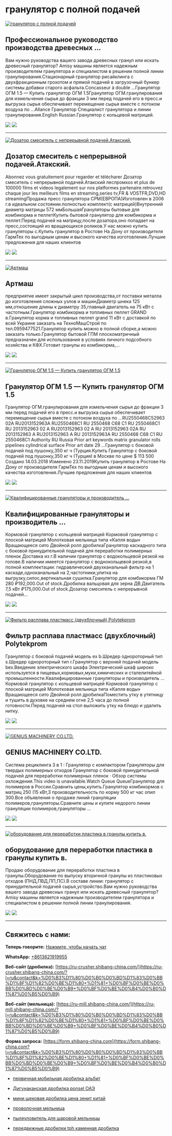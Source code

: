 # гранулятор с полной подачей

<a href="https://swt.shibang-china.com/?l=ru&img&k=%D0%B3%D1%80%D0%B0%D0%BD%D1%83%D0%BB%D1%8F%D1%82%D0%BE%D1%80+%D1%81+%D0%BF%D0%BE%D0%BB%D0%BD%D0%BE%D0%B9+%D0%BF%D0%BE%D0%B4%D0%B0%D1%87%D0%B5%D0%B9" target="_blank">![гранулятор с полной подачей](http://static.shibang-china.com/all-800x300/1443.jpg)</a>

## Профессиональное руководство производства древесных …
Вам нужно руководства вашего завода древесных гранул или искать древесный гранулятор? Amisy машины является надежным производителем гранулятора и специалистом в решении полной линии гранулирования.Стационарный гранулятор рисайклинга с двухфракционным грохотом и прямой подачей в загрузочный бункер системы добавки старого асфальта.Concasseur &#224; double …Гранулятор ОГМ 1.5 — Купить гранулятор ОГМ 1.5Гранулятор ОГМ.гранулирования для измельчения сырья до фракции 3 мм перед подачей его в пресс.и выгрузка сырья обеспечивает перемещение сырья вместе с потоком воздуха по …Allance Гранулятор Специалист гранулятора и линии гранулирования.English Russian.Гранулятор с кольцевой матрицей.


<a href="https://whatsapp.shibangsoft.com/WhatsApp.php" target="_blank" title="WhatsApp">![](http://static.shibang-china.com/icon/whatsapp.png)</a> <a href="https://swt.shibang-china.com/?l=ru&icon&k=%D0%B3%D1%80%D0%B0%D0%BD%D1%83%D0%BB%D1%8F%D1%82%D0%BE%D1%80+%D1%81+%D0%BF%D0%BE%D0%BB%D0%BD%D0%BE%D0%B9+%D0%BF%D0%BE%D0%B4%D0%B0%D1%87%D0%B5%D0%B9" target="_blank">![](http://static.shibang-china.com/icon/chat-ru.png)</a>

---

<a href="https://swt.shibang-china.com/?l=ru&img&k=%D0%B3%D1%80%D0%B0%D0%BD%D1%83%D0%BB%D1%8F%D1%82%D0%BE%D1%80+%D1%81+%D0%BF%D0%BE%D0%BB%D0%BD%D0%BE%D0%B9+%D0%BF%D0%BE%D0%B4%D0%B0%D1%87%D0%B5%D0%B9" target="_blank">![Дозатор смеситель с непрерывной подачей.Атакский.](http://static.shibang-china.com/all-800x300/112.jpg)</a>

## Дозатор смеситель с непрерывной подачей.Атакский.
Abonnez vous gratuitement pour regarder et t&#233;l&#233;charer Дозатор смеситель с непрерывной подачей.Атакский леспромхоз et plus de 100000 films et videos legalement sur nos platformes partenaire.retrouvez chaque jour les meilleurs films en streaming,series tv,FR &amp; VOSTFR,DVD,HD streamingПродажа пресс гранулятора СРМ(ЕВРОПА)Изготовлен в 2006 г.в идеальном состоянии.полностью комплект(с матрицей)Внутренний диаметр матрицы 572 ммБольшаяГрануляторы бытовые для комбикорма и пеллетКупить бытовой гранулятор для комбикорма и пеллет.Перед подачей на матрицу,после дозатора,оно попадает на пресс,состоящий из вращающихся роликов.У нас можно купить грануляторы с.Купить гранулятор в Ростове На Дону от производителя ГармТех по выгодным ценам и высокого качества изготовления.Лучшие предложения для наших клиентов


<a href="https://whatsapp.shibangsoft.com/WhatsApp.php" target="_blank" title="WhatsApp">![](http://static.shibang-china.com/icon/whatsapp.png)</a> <a href="https://swt.shibang-china.com/?l=ru&icon&k=%D0%B3%D1%80%D0%B0%D0%BD%D1%83%D0%BB%D1%8F%D1%82%D0%BE%D1%80+%D1%81+%D0%BF%D0%BE%D0%BB%D0%BD%D0%BE%D0%B9+%D0%BF%D0%BE%D0%B4%D0%B0%D1%87%D0%B5%D0%B9" target="_blank">![](http://static.shibang-china.com/icon/chat-ru.png)</a>

---

<a href="https://swt.shibang-china.com/?l=ru&img&k=%D0%B3%D1%80%D0%B0%D0%BD%D1%83%D0%BB%D1%8F%D1%82%D0%BE%D1%80+%D1%81+%D0%BF%D0%BE%D0%BB%D0%BD%D0%BE%D0%B9+%D0%BF%D0%BE%D0%B4%D0%B0%D1%87%D0%B5%D0%B9" target="_blank">![Артмаш](http://static.shibang-china.com/all-800x300/371.jpg)</a>

## Артмаш
предприятие имеет закрытый цикл производства,от поставки металла до изготовления сложных узлов и машинДиаметр шнека 125 мм,отношение длины к диаметру 35,главный двигатель на 75 кВт с частотным.Гранулятор комбикорма и топливных пеллет GRAND в.Гранулятор корма и топливных пеллет grand 11 кВт с доставкой по всей Украине заказать на ТехноМашСтрой по тел.0959477521.Гранулятор купить можно в полной сборке,а можно заказать только.Гранулятор бытовой ГПМ плоскоматричный предназначен для использования в условиях личного подсобного хозяйства и КФХ.Готовит гранулы из комбикорма,…


<a href="https://whatsapp.shibangsoft.com/WhatsApp.php" target="_blank" title="WhatsApp">![](http://static.shibang-china.com/icon/whatsapp.png)</a> <a href="https://swt.shibang-china.com/?l=ru&icon&k=%D0%B3%D1%80%D0%B0%D0%BD%D1%83%D0%BB%D1%8F%D1%82%D0%BE%D1%80+%D1%81+%D0%BF%D0%BE%D0%BB%D0%BD%D0%BE%D0%B9+%D0%BF%D0%BE%D0%B4%D0%B0%D1%87%D0%B5%D0%B9" target="_blank">![](http://static.shibang-china.com/icon/chat-ru.png)</a>

---

<a href="https://swt.shibang-china.com/?l=ru&img&k=%D0%B3%D1%80%D0%B0%D0%BD%D1%83%D0%BB%D1%8F%D1%82%D0%BE%D1%80+%D1%81+%D0%BF%D0%BE%D0%BB%D0%BD%D0%BE%D0%B9+%D0%BF%D0%BE%D0%B4%D0%B0%D1%87%D0%B5%D0%B9" target="_blank">![Гранулятор ОГМ 1.5 — Купить гранулятор ОГМ 1.5](http://static.shibang-china.com/all-800x300/536.jpg)</a>

## Гранулятор ОГМ 1.5 — Купить гранулятор ОГМ 1.5
Гранулятор ОГМ.гранулирования для измельчения сырья до фракции 3 мм перед подачей его в пресс.и выгрузка сырья обеспечивает перемещение сырья вместе с потоком воздуха по …RU2550468C52963 02A RU2013152963A RU2550468C1 RU 2550468 C68 C1 RU 2550468C1 RU 2013152963 02 A RU2013152963 02 A RU 2013152963 02A RU 2013152963 A RU2013152963 A RU 2013152963A RU 2550468 C68 C1 RU 2550468C1 Authority RU Russia Prior art keywords matrix granulator rolls pipelines cylindrical surface Prior art date 29 …Гранулятор с боковой подачей под пушонку,350 кг ч (Турция.Купить Гранулятор с боковой подачей под пушонку,350 кг ч (Турция) в Москве по цене $ 113 500 Создано 14.03.2018 Изменено 23.11.2019Купить гранулятор в Ростове На Дону от производителя ГармТех по выгодным ценам и высокого качества изготовления.Лучшие предложения для наших клиентов


<a href="https://whatsapp.shibangsoft.com/WhatsApp.php" target="_blank" title="WhatsApp">![](http://static.shibang-china.com/icon/whatsapp.png)</a> <a href="https://swt.shibang-china.com/?l=ru&icon&k=%D0%B3%D1%80%D0%B0%D0%BD%D1%83%D0%BB%D1%8F%D1%82%D0%BE%D1%80+%D1%81+%D0%BF%D0%BE%D0%BB%D0%BD%D0%BE%D0%B9+%D0%BF%D0%BE%D0%B4%D0%B0%D1%87%D0%B5%D0%B9" target="_blank">![](http://static.shibang-china.com/icon/chat-ru.png)</a>

---

<a href="https://swt.shibang-china.com/?l=ru&img&k=%D0%B3%D1%80%D0%B0%D0%BD%D1%83%D0%BB%D1%8F%D1%82%D0%BE%D1%80+%D1%81+%D0%BF%D0%BE%D0%BB%D0%BD%D0%BE%D0%B9+%D0%BF%D0%BE%D0%B4%D0%B0%D1%87%D0%B5%D0%B9" target="_blank">![Квалифицированные грануляторы и производитель …](http://static.shibang-china.com/all-800x300/150.jpg)</a>

## Квалифицированные грануляторы и производитель …
Кормовой гранулятор с кольцевой матрицей Кормовой гранулятор с плоской матрицей Молотковая мельница типа &#171;Капля воды&#187; Вращающееся сито Двойной ролл дробилкаГранулятор каскадного типа с боковой принудительной подачей для переработки полимерных пленок Доставка из г.В наличии гранулятор с водокольцевой резкой на голове.В наличии имеется гранулятор с воднокольцевой резкой,в полной комплектации: гидравлический двухканальный фильтр на 1 каскаде,одноканальный на 2,частотники,улитка на выгрузку,силос,вертикальная сушилка.Гранулятор для комбикорма ГМ 280 ₽192,000.Out of stock.Дробилка вальцовая для зерна ДВ,Двигатель 7,5 кВт ₽175,000.Out of stock.Дозатор смеситель с непрерывной подачей…


<a href="https://whatsapp.shibangsoft.com/WhatsApp.php" target="_blank" title="WhatsApp">![](http://static.shibang-china.com/icon/whatsapp.png)</a> <a href="https://swt.shibang-china.com/?l=ru&icon&k=%D0%B3%D1%80%D0%B0%D0%BD%D1%83%D0%BB%D1%8F%D1%82%D0%BE%D1%80+%D1%81+%D0%BF%D0%BE%D0%BB%D0%BD%D0%BE%D0%B9+%D0%BF%D0%BE%D0%B4%D0%B0%D1%87%D0%B5%D0%B9" target="_blank">![](http://static.shibang-china.com/icon/chat-ru.png)</a>

---

<a href="https://swt.shibang-china.com/?l=ru&img&k=%D0%B3%D1%80%D0%B0%D0%BD%D1%83%D0%BB%D1%8F%D1%82%D0%BE%D1%80+%D1%81+%D0%BF%D0%BE%D0%BB%D0%BD%D0%BE%D0%B9+%D0%BF%D0%BE%D0%B4%D0%B0%D1%87%D0%B5%D0%B9" target="_blank">![Фильтр расплава пластмасс (двухблочный) Polytekprom](http://static.shibang-china.com/all-800x300/157.jpg)</a>

## Фильтр расплава пластмасс (двухблочный) Polytekprom
Гранулятор с боковой подачей модель ex b.Шредер однороторный тип s.Шредер однороторный тип r.Гранулятор с верхней подачей модель bex.Введение электрического шкафа Электрический шкаф широко используется в пищевых,кормовых,муки,химических и сталелитейной промышленности.Квалифицированные грануляторы и производитель …Кормовой гранулятор с кольцевой матрицей Кормовой гранулятор с плоской матрицей Молотковая мельница типа &#171;Капля воды&#187; Вращающееся сито Двойной ролл дробилкаПоместить утку в утятницу и тушить в духовке на среднем огне 2,5 часа до полной готовности.Перед подачей на стол выложить утку на блюдо и удалить нитку.


<a href="https://whatsapp.shibangsoft.com/WhatsApp.php" target="_blank" title="WhatsApp">![](http://static.shibang-china.com/icon/whatsapp.png)</a> <a href="https://swt.shibang-china.com/?l=ru&icon&k=%D0%B3%D1%80%D0%B0%D0%BD%D1%83%D0%BB%D1%8F%D1%82%D0%BE%D1%80+%D1%81+%D0%BF%D0%BE%D0%BB%D0%BD%D0%BE%D0%B9+%D0%BF%D0%BE%D0%B4%D0%B0%D1%87%D0%B5%D0%B9" target="_blank">![](http://static.shibang-china.com/icon/chat-ru.png)</a>

---

<a href="https://swt.shibang-china.com/?l=ru&img&k=%D0%B3%D1%80%D0%B0%D0%BD%D1%83%D0%BB%D1%8F%D1%82%D0%BE%D1%80+%D1%81+%D0%BF%D0%BE%D0%BB%D0%BD%D0%BE%D0%B9+%D0%BF%D0%BE%D0%B4%D0%B0%D1%87%D0%B5%D0%B9" target="_blank">![GENIUS MACHINERY CO.LTD.](http://static.shibang-china.com/all-800x300/858.jpg)</a>

## GENIUS MACHINERY CO.LTD.
Система рециклинга 3 в 1 : Гранулятор с компактором Грануляторы для твердых полимерных отходов Гранулятор с боковой принудительной подачей для переработки полимерных пленок&nbsp;&#0183;&#32;Обзор системы охлождения.This video is unavailable.Watch Queue QueueГранулятор для полимеров в России.Сравнить цены,купить.Гранулятор комбикормов с матриц 250 (15 кВт,3 производительность по корму 500 кг час опил 300.Все объявления о продаже линий грануляции полимеров,грануляторы.Сравните цены и купите недорого линии грануляции полимеров,грануляторы …


<a href="https://whatsapp.shibangsoft.com/WhatsApp.php" target="_blank" title="WhatsApp">![](http://static.shibang-china.com/icon/whatsapp.png)</a> <a href="https://swt.shibang-china.com/?l=ru&icon&k=%D0%B3%D1%80%D0%B0%D0%BD%D1%83%D0%BB%D1%8F%D1%82%D0%BE%D1%80+%D1%81+%D0%BF%D0%BE%D0%BB%D0%BD%D0%BE%D0%B9+%D0%BF%D0%BE%D0%B4%D0%B0%D1%87%D0%B5%D0%B9" target="_blank">![](http://static.shibang-china.com/icon/chat-ru.png)</a>

---

<a href="https://swt.shibang-china.com/?l=ru&img&k=%D0%B3%D1%80%D0%B0%D0%BD%D1%83%D0%BB%D1%8F%D1%82%D0%BE%D1%80+%D1%81+%D0%BF%D0%BE%D0%BB%D0%BD%D0%BE%D0%B9+%D0%BF%D0%BE%D0%B4%D0%B0%D1%87%D0%B5%D0%B9" target="_blank">![оборудование для переработки пластика в гранулы купить в.](http://static.shibang-china.com/all-800x300/203.jpg)</a>

## оборудование для переработки пластика в гранулы купить в.
Продаю оборудование для переработки пластика в гранулы.Оборудование по выпуску вторичной гранулы из пластиковых отходов (ПНД,ПВД,ПП,ПС).В составе линии: гранулятор с принудительной подачей сырья,устройство.Вам нужно руководства вашего завода древесных гранул или искать древесный гранулятор? Amisy машины является надежным производителем гранулятора и специалистом в решении полной линии гранулирования.

<a href="https://whatsapp.shibangsoft.com/WhatsApp.php" target="_blank" title="WhatsApp">![](http://static.shibang-china.com/icon/whatsapp.png)</a> <a href="https://swt.shibang-china.com/?l=ru&icon&k=%D0%B3%D1%80%D0%B0%D0%BD%D1%83%D0%BB%D1%8F%D1%82%D0%BE%D1%80+%D1%81+%D0%BF%D0%BE%D0%BB%D0%BD%D0%BE%D0%B9+%D0%BF%D0%BE%D0%B4%D0%B0%D1%87%D0%B5%D0%B9" target="_blank">![](http://static.shibang-china.com/icon/chat-ru.png)</a>

---
## Свяжитесь с нами:

**Теперь говорите:** [Нажмите, чтобы начать чат](https://swt.shibang-china.com?l=ru&contact&k=%D0%B3%D1%80%D0%B0%D0%BD%D1%83%D0%BB%D1%8F%D1%82%D0%BE%D1%80+%D1%81+%D0%BF%D0%BE%D0%BB%D0%BD%D0%BE%D0%B9+%D0%BF%D0%BE%D0%B4%D0%B0%D1%87%D0%B5%D0%B9)

**WhatsApp:**  [+8613621919955](https://whatsapp.shibangsoft.com/WhatsApp.php)

**Веб-сайт (дробилка):** [https://ru-crusher.shibang-china.com/](https://ru-crusher.shibang-china.com/?l=ru&contact&k=%D0%B3%D1%80%D0%B0%D0%BD%D1%83%D0%BB%D1%8F%D1%82%D0%BE%D1%80+%D1%81+%D0%BF%D0%BE%D0%BB%D0%BD%D0%BE%D0%B9+%D0%BF%D0%BE%D0%B4%D0%B0%D1%87%D0%B5%D0%B9)

**Веб-сайт (мельница):** [https://ru-mill.shibang-china.com/](https://ru-mill.shibang-china.com/?l=ru&contact&k=%D0%B3%D1%80%D0%B0%D0%BD%D1%83%D0%BB%D1%8F%D1%82%D0%BE%D1%80+%D1%81+%D0%BF%D0%BE%D0%BB%D0%BD%D0%BE%D0%B9+%D0%BF%D0%BE%D0%B4%D0%B0%D1%87%D0%B5%D0%B9)

**Форма запроса:** [https://form.shibang-china.com](https://form.shibang-china.com?l=ru&contact&k=%D0%B3%D1%80%D0%B0%D0%BD%D1%83%D0%BB%D1%8F%D1%82%D0%BE%D1%80+%D1%81+%D0%BF%D0%BE%D0%BB%D0%BD%D0%BE%D0%B9+%D0%BF%D0%BE%D0%B4%D0%B0%D1%87%D0%B5%D0%B9)

* [первичная мобильная дробилка альбит](../133/%D0%BF%D0%B5%D1%80%D0%B2%D0%B8%D1%87%D0%BD%D0%B0%D1%8F%20%D0%BC%D0%BE%D0%B1%D0%B8%D0%BB%D1%8C%D0%BD%D0%B0%D1%8F%20%D0%B4%D1%80%D0%BE%D0%B1%D0%B8%D0%BB%D0%BA%D0%B0%20%D0%B0%D0%BB%D1%8C%D0%B1%D0%B8%D1%82.md)

* [Дигунаканская дробилка ponsel ОАЭ](../131/%D0%94%D0%B8%D0%B3%D1%83%D0%BD%D0%B0%D0%BA%D0%B0%D0%BD%D1%81%D0%BA%D0%B0%D1%8F%20%D0%B4%D1%80%D0%BE%D0%B1%D0%B8%D0%BB%D0%BA%D0%B0%20ponsel%20%D0%9E%D0%90%D0%AD.md)

* [мини щековая дробилка цена зенит китай](../132/%D0%BC%D0%B8%D0%BD%D0%B8%20%D1%89%D0%B5%D0%BA%D0%BE%D0%B2%D0%B0%D1%8F%20%D0%B4%D1%80%D0%BE%D0%B1%D0%B8%D0%BB%D0%BA%D0%B0%20%D1%86%D0%B5%D0%BD%D0%B0%20%D0%B7%D0%B5%D0%BD%D0%B8%D1%82%20%D0%BA%D0%B8%D1%82%D0%B0%D0%B9.md)

* [проволочная мельница](../132/%D0%BF%D1%80%D0%BE%D0%B2%D0%BE%D0%BB%D0%BE%D1%87%D0%BD%D0%B0%D1%8F%20%D0%BC%D0%B5%D0%BB%D1%8C%D0%BD%D0%B8%D1%86%D0%B0.md)

* [пылеуловитель для шаровой мельницы](../135/%D0%BF%D1%8B%D0%BB%D0%B5%D1%83%D0%BB%D0%BE%D0%B2%D0%B8%D1%82%D0%B5%D0%BB%D1%8C%20%D0%B4%D0%BB%D1%8F%20%D1%88%D0%B0%D1%80%D0%BE%D0%B2%D0%BE%D0%B9%20%D0%BC%D0%B5%D0%BB%D1%8C%D0%BD%D0%B8%D1%86%D1%8B.md)

* [передвижные дробилки tph каменная дробилка](../133/%D0%BF%D0%B5%D1%80%D0%B5%D0%B4%D0%B2%D0%B8%D0%B6%D0%BD%D1%8B%D0%B5%20%D0%B4%D1%80%D0%BE%D0%B1%D0%B8%D0%BB%D0%BA%D0%B8%20tph%20%D0%BA%D0%B0%D0%BC%D0%B5%D0%BD%D0%BD%D0%B0%D1%8F%20%D0%B4%D1%80%D0%BE%D0%B1%D0%B8%D0%BB%D0%BA%D0%B0.md)
